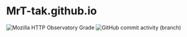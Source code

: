 ﻿# MrT-tak.github.io
![Mozilla HTTP Observatory Grade](https://img.shields.io/mozilla-observatory/grade/MrT-tak.github.io?label=Mozilla%20Observatory)
![GitHub commit activity (branch)](https://img.shields.io/github/commit-activity/m/MrT-tak/MrT-tak.github.io?color=brightgreen)
